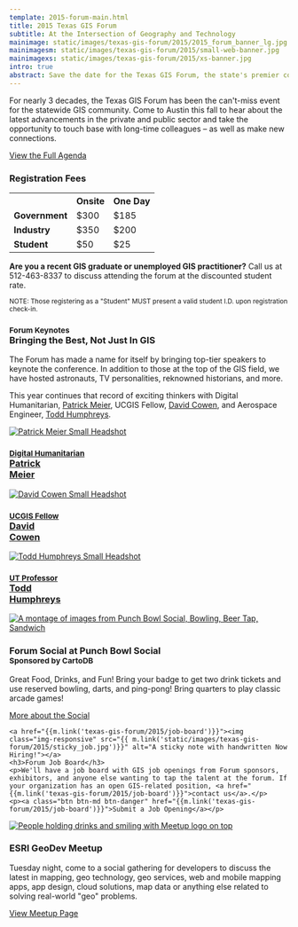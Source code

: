 ```yaml
---
template: 2015-forum-main.html
title: 2015 Texas GIS Forum
subtitle: At the Intersection of Geography and Technology
mainimage: static/images/texas-gis-forum/2015/2015_forum_banner_lg.jpg
mainimagesm: static/images/texas-gis-forum/2015/small-web-banner.jpg
mainimagexs: static/images/texas-gis-forum/2015/xs-banner.jpg
intro: true
abstract: Save the date for the Texas GIS Forum, the state's premier conference for the geospatial professional community.
---
```

<div class="row">
  <div class="col-sm-5">
  <p class="lead-forum">
    For nearly 3 decades, the Texas GIS Forum has been the can't-miss event for the statewide GIS community. Come to Austin this fall to hear about the latest advancements in the private and public sector and take the opportunity to touch base with long-time colleagues – as well as make new connections.
  </p>
  <p><a class="btn btn-lg btn-danger" href="{{m.link('texas-gis-forum/2015/agenda')}}">View the Full Agenda</a></p>
  </div>
<div class="col-sm-7 registration-box">
  <h3>Registration Fees</h3>
  <div class="table-responsive">
    <table class="table">
      <tr>
        <th></th>
        <th>Onsite</th>
        <th>One Day</th>
      </tr>
      <tr>
        <td><strong>Government</strong></td>
        <td>$300</td>
        <td>$185</td>
      </tr>
      <tr>
        <td><strong>Industry</strong></td>
        <td>$350</td>
        <td>$200</td>
      </tr>
      <tr>
        <td><strong> Student</strong></td>
        <td>$50</td>
        <td>$25</td>
      </tr>
    </table>
  </div>
    <p><strong>Are you a recent GIS graduate or unemployed GIS practitioner?</strong> Call us at 512-463-8337 to discuss attending the forum at the discounted student rate.</p>
    <small> NOTE: Those registering as a "Student" MUST present a valid student I.D. upon registration check-in.</small>

  </div>
</div>
<div class="row well well-lg">
  <div class="col-sm-7">
    <h3><small>Forum Keynotes</small><br>Bringing the Best, Not Just In GIS</h3>
    <p class="lead-forum">The Forum has made a name for itself by bringing top-tier speakers to keynote the conference. In addition to those at the top of the GIS field, we have hosted astronauts, TV personalities, reknowned historians, and more.
    </p>
    <p class="lead-forum">
      This year continues that record of exciting thinkers with Digital Humanitarian, <a href="{{m.link('texas-gis-forum/2015/agenda#keynote-meier')}}">Patrick Meier</a>, UCGIS Fellow, <a href="{{m.link('texas-gis-forum/2015/agenda#keynote-humphreys')}}">David Cowen</a>, and Aerospace Engineer, <a href="{{m.link('static/images/front-page/humphreys_square.jpg')}}">Todd Humphreys</a>.
    </p>
  </div>
  <div class="col-sm-5">
    <div class="row keynote-feature">
      <div class="col-xs-4">
        <a href="{{m.link('texas-gis-forum/2015/agenda#keynote-meier')}}">
          <img alt="Patrick Meier Small Headshot" class="img-responsive img-circle" src="{{m.link('static/images/front-page/patrick_square.jpg')}}">
          <h3><small>Digital Humanitarian</small><br>Patrick <br class="hidden-xs">Meier</h3>
        </a>
      </div>
      <div class="col-xs-4">
        <a href="{{m.link('texas-gis-forum/2015/agenda#keynote-cowen')}}">
          <img alt="David Cowen Small Headshot" class="img-responsive img-circle" src="{{m.link('static/images/front-page/cowen_square.jpg')}}">
          <h3><small>UCGIS Fellow</small><br>David <br class="hidden-xs">Cowen</h3>
        </a>
      </div>
      <div class="col-xs-4">
        <a href="{{m.link('texas-gis-forum/2015/agenda#keynote-humphreys')}}">
          <img alt="Todd Humphreys Small Headshot"  class="img-responsive img-circle" src="{{m.link('static/images/front-page/humphreys_square.jpg')}}">
          <h3><small>UT Professor</small><br>Todd <br class="hidden-xs">Humphreys</h3>
        </a>
      </div>
    </div>
  </div>
</div>

<div class="row">
  <div class="col-sm-4">
    <a href="{{m.link('texas-gis-forum/2015/agenda#DayOne_1800')}}"><img class="img-responsive" src="{{ m.link('static/images/texas-gis-forum/2015/punchbowl.jpg')}}" alt="A montage of images from Punch Bowl Social, Bowling, Beer Tap, Sandwich"></a>
    <h3>Forum Social at Punch Bowl Social<small><br>Sponsored by CartoDB</small></h3>
    <p>Great Food, Drinks, and Fun! Bring your badge to get two drink tickets and use reserved bowling, darts, and ping-pong! Bring quarters to play classic arcade games!</p>
    <p><a class="btn btn-md btn-danger" href="{{m.link('texas-gis-forum/2015/agenda#DayOne_1800')}}">More about the Social</a></p>
  </div>

  <div class="col-sm-4">

    <a href="{{m.link('texas-gis-forum/2015/job-board')}}"><img class="img-responsive" src="{{ m.link('static/images/texas-gis-forum/2015/sticky_job.jpg')}}" alt="A sticky note with handwritten Now Hiring!"></a>
    <h3>Forum Job Board</h3>
    <p>We'll have a job board with GIS job openings from Forum sponsors, exhibitors, and anyone else wanting to tap the talent at the forum. If your organization has an open GIS-related position, <a href="{{m.link('texas-gis-forum/2015/job-board')}}">contact us</a>.</p>
    <p><a class="btn btn-md btn-danger" href="{{m.link('texas-gis-forum/2015/job-board')}}">Submit a Job Opening</a></p>
  </div>
  <div class="col-sm-4">
    <a href="http://www.meetup.com/DevMeetUpTexas/events/225538428/"><img class="img-responsive" src="{{ m.link('static/images/texas-gis-forum/2015/meetup.jpg')}}" alt="People holding drinks and smiling with Meetup logo on top"></a>
    <h3>ESRI GeoDev Meetup</h3>
    <p>Tuesday night, come to a social gathering for developers to discuss the latest in mapping, geo technology, geo services, web and mobile mapping apps, app design, cloud solutions, map data or anything else related to solving real-world "geo" problems.</p>
    <p><a class="btn btn-md btn-danger" href="http://www.meetup.com/DevMeetUpTexas/events/225538428/">View Meetup Page</a></p>
  </div>
  </div>

